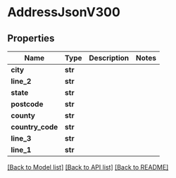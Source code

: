 # AddressJsonV300

## Properties
Name | Type | Description | Notes
------------ | ------------- | ------------- | -------------
**city** | **str** |  | 
**line_2** | **str** |  | 
**state** | **str** |  | 
**postcode** | **str** |  | 
**county** | **str** |  | 
**country_code** | **str** |  | 
**line_3** | **str** |  | 
**line_1** | **str** |  | 

[[Back to Model list]](../README.md#documentation-for-models) [[Back to API list]](../README.md#documentation-for-api-endpoints) [[Back to README]](../README.md)


